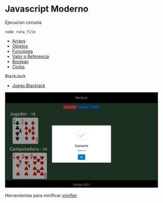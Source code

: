 # Javascript Moderno

Ejecucion consola 

```shell
node ruta_file
```

* [Arrays](./01-fundamento/arreglos.js)
* [Objetos](./01-fundamento/objetosLiterales.js)
* [Funciones](./01-fundamento/functiones.js)
* [Valor o Referencia](./01-fundamento/valor-referencia.js)
* [Boolean](./01-fundamento/boolean.js)
* [Ciclos](./01-fundamento/ciclos.js)



BlackJack

* [Juego Blackjack](./02-blackjack/)

![blackjack](./img/blackjack.png)


Herramientas para minificar [minifier](https://javascript-minifier.com/)
